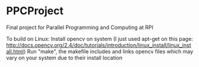 # PPCProject
Final project for Parallel Programming and Computing at RPI

To build on Linux:
Install opencv on system (I just used apt-get on this page: http://docs.opencv.org/2.4/doc/tutorials/introduction/linux_install/linux_install.html)
Run "make", the makefile includes and links opencv files which may vary on your system due to their install location
